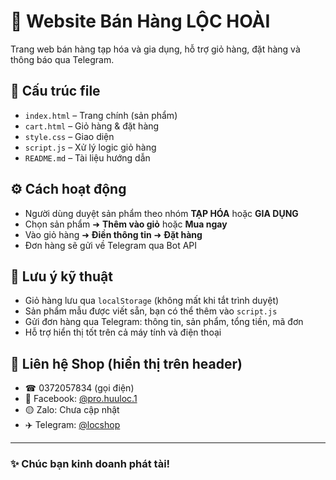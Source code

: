 # 🛒 Website Bán Hàng LỘC HOÀI

Trang web bán hàng tạp hóa và gia dụng, hỗ trợ giỏ hàng, đặt hàng và thông báo qua Telegram.

## 📁 Cấu trúc file

- `index.html` – Trang chính (sản phẩm)
- `cart.html` – Giỏ hàng & đặt hàng
- `style.css` – Giao diện
- `script.js` – Xử lý logic giỏ hàng
- `README.md` – Tài liệu hướng dẫn

## ⚙️ Cách hoạt động

- Người dùng duyệt sản phẩm theo nhóm **TẠP HÓA** hoặc **GIA DỤNG**
- Chọn sản phẩm ➜ **Thêm vào giỏ** hoặc **Mua ngay**
- Vào giỏ hàng ➜ **Điền thông tin** ➜ **Đặt hàng**
- Đơn hàng sẽ gửi về Telegram qua Bot API

## 🧠 Lưu ý kỹ thuật

- Giỏ hàng lưu qua `localStorage` (không mất khi tắt trình duyệt)
- Sản phẩm mẫu được viết sẵn, bạn có thể thêm vào `script.js`
- Gửi đơn hàng qua Telegram: thông tin, sản phẩm, tổng tiền, mã đơn
- Hỗ trợ hiển thị tốt trên cả máy tính và điện thoại

## 📱 Liên hệ Shop (hiển thị trên header)

- ☎ 0372057834 (gọi điện)
- 💬 Facebook: [@pro.huuloc.1](https://m.me/pro.huuloc.1)
- 🟡 Zalo: Chưa cập nhật
- ✈️ Telegram: [@locshop](https://t.me/locshop)

---

### ✨ Chúc bạn kinh doanh phát tài!
